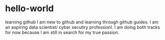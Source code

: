 # hello-world
learning github
I am new to github and learning through github guides. I am an aspiring data scientist/ cyber secutiry professionl. I am doing both tracks for now because I am still in search for my true passion.
